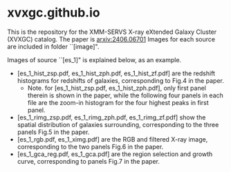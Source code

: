 # xvxgc.github.io
This is the repository for the XMM-SERVS X-ray eXtended Galaxy Cluster (XVXGC) catalog. 
The paper is [arxiv:2406.06701](https://arxiv.org/abs/2406.06701)
Images for each source are included in folder ``[image]".

Images of source ``[es_1]" is explained below, as an example. 
- [es_1_hist_zsp.pdf, es_1_hist_zph.pdf, es_1_hist_zf.pdf] are the redshift histograms for redshifts of galaxies, corresponding to Fig.4 in the paper.
  * Note. for [es_1_hist_zsp.pdf, es_1_hist_zph.pdf], only first panel therein is shown in the paper, while the following four panels in each file are the zoom-in histogram for the four highest peaks in first panel. 
- [es_1_rimg_zsp.pdf, es_1_rimg_zph.pdf, es_1_rimg_zf.pdf] show the spatial distribution of galaxies surrounding, corresponding to the three panels Fig.5 in the paper.   
- [es_1_rgb.pdf, es_1_ximg.pdf] are the RGB and filtered X-ray image, corresponding to the two panels Fig.6 in the paper.
- [es_1_gca_reg.pdf, es_1_gca.pdf] are the region selection and growth curve, corresponding to panels Fig.7 in the paper.
